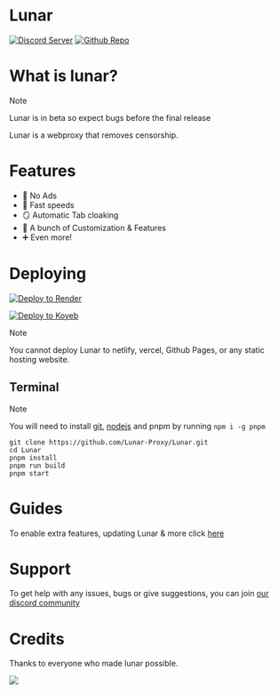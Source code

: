 # Lunar

[![Discord Server](https://skillicons.dev/icons?i=discord)](https://discord.gg/fuPtWjYuf8) [![Github Repo](https://skillicons.dev/icons?i=github)](https://github.com/Lunar-proxy/Lunar)

# What is lunar?

> [!NOTE]  
> Lunar is in beta so expect bugs before the final release

Lunar is a webproxy that removes censorship.

# Features

- 🚫 No Ads
- 🚀 Fast speeds
- 🪞 Automatic Tab cloaking
- 🎨 A bunch of Customization & Features
- ➕ Even more!

# Deploying

<a href="https://render.com/deploy?repo=https://github.com/lunar-proxy/lunar">
    <img src="https://raw.githubusercontent.com/BinBashBanana/deploy-buttons/main/buttons/remade/render.svg" alt="Deploy to Render">
</a>

[![Deploy to Koyeb](https://binbashbanana.github.io/deploy-buttons/buttons/remade/koyeb.svg)](https://app.koyeb.com/deploy?type=git&repository=github.com/lunar-proxy/lunar)
> [!NOTE]
> You cannot deploy Lunar to netlify, vercel, Github Pages, or any static hosting website.

## Terminal
> [!NOTE]
> You will need to install [git](https://git-scm.com/downloads), [nodejs](https://nodejs.org/en/download/prebuilt-installer) and pnpm by running `npm i -g pnpm`


```
git clone https://github.com/Lunar-Proxy/Lunar.git
cd Lunar
pnpm install
pnpm run build
pnpm start
```

# Guides

To enable extra features, updating Lunar & more click [here](https://github.com/Lunar-proxy/Lunar/wiki)

# Support

To get help with any issues, bugs or give suggestions, you can join [our discord community](https://dsc.gg/golunar)

# Credits

Thanks to everyone who made lunar possible.

<a href="https://github.com/lunar-proxy/lunar/graphs/contributors">
<img src="https://contrib.rocks/image?repo=lunar-proxy/lunar"/>
</a>
